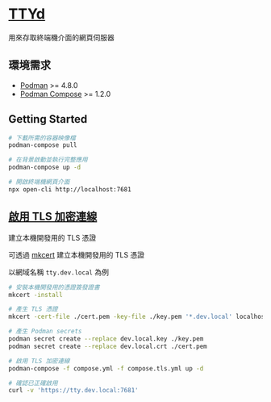 # [TTYd](終端機網頁伺服器)

用來存取終端機介面的網頁伺服器

## 環境需求

- [Podman](https://podman.io/) >= 4.8.0
- [Podman Compose](https://github.com/containers/podman-compose) >= 1.2.0

## Getting Started

```sh
# 下載所需的容器映像檔
podman-compose pull

# 在背景啟動並執行完整應用
podman-compose up -d

# 開啟終端機網頁介面
npx open-cli http://localhost:7681
```

## [啟用 TLS 加密連線](https://github.com/tsl0922/ttyd/wiki/SSL-Usage)

建立本機開發用的 TLS 憑證

可透過 [mkcert](https://github.com/FiloSottile/mkcert) 建立本機開發用的 TLS 憑證

以網域名稱 `tty.dev.local` 為例

```sh
# 安裝本機開發用的憑證簽發證書
mkcert -install

# 產生 TLS 憑證
mkcert -cert-file ./cert.pem -key-file ./key.pem '*.dev.local' localhost

# 產生 Podman secrets
podman secret create --replace dev.local.key ./key.pem
podman secret create --replace dev.local.crt ./cert.pem

# 啟用 TLS 加密連線
podman-compose -f compose.yml -f compose.tls.yml up -d

# 確認已正確啟用
curl -v 'https://tty.dev.local:7681'
```
